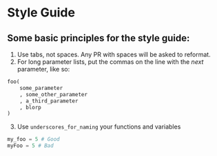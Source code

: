 # Style Guide

## Some basic principles for the style guide:

1. Use tabs, not spaces. Any PR with spaces will be asked to reformat.
2. For long parameter lists, put the commas on the line with the *next* parameter, like so:
```python
foo(
	some_parameter
	, some_other_parameter
	, a_third_parameter
	, blorp
)
```
3. Use `underscores_for_naming` your functions and variables
```python
my_foo = 5 # Good
myFoo = 5 # Bad
```
